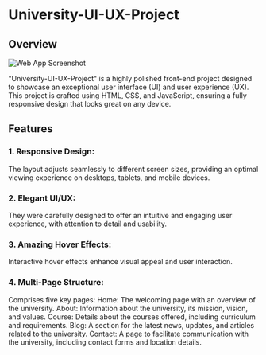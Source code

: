# University-UI-UX-Project
## Overview

![Web App Screenshot](img/git-img.gif)

"University-UI-UX-Project" is a highly polished front-end project designed to showcase an exceptional user interface (UI) and user experience (UX). This project is crafted using HTML, CSS, and JavaScript, ensuring a fully responsive design that looks great on any device.

## Features
### 1. Responsive Design: 
The layout adjusts seamlessly to different screen sizes, providing an optimal viewing experience on desktops, tablets, and mobile devices.
### 2. Elegant UI/UX: 
They were carefully designed to offer an intuitive and engaging user experience, with attention to detail and usability.
### 3. Amazing Hover Effects: 
Interactive hover effects enhance visual appeal and user interaction.
### 4. Multi-Page Structure: 
Comprises five key pages:
         Home: The welcoming page with an overview of the university.
         About: Information about the university, its mission, vision, and values.
         Course: Details about the courses offered, including curriculum and requirements.
         Blog: A section for the latest news, updates, and articles related to the university.
         Contact: A page to facilitate communication with the university, including contact forms and location details.
